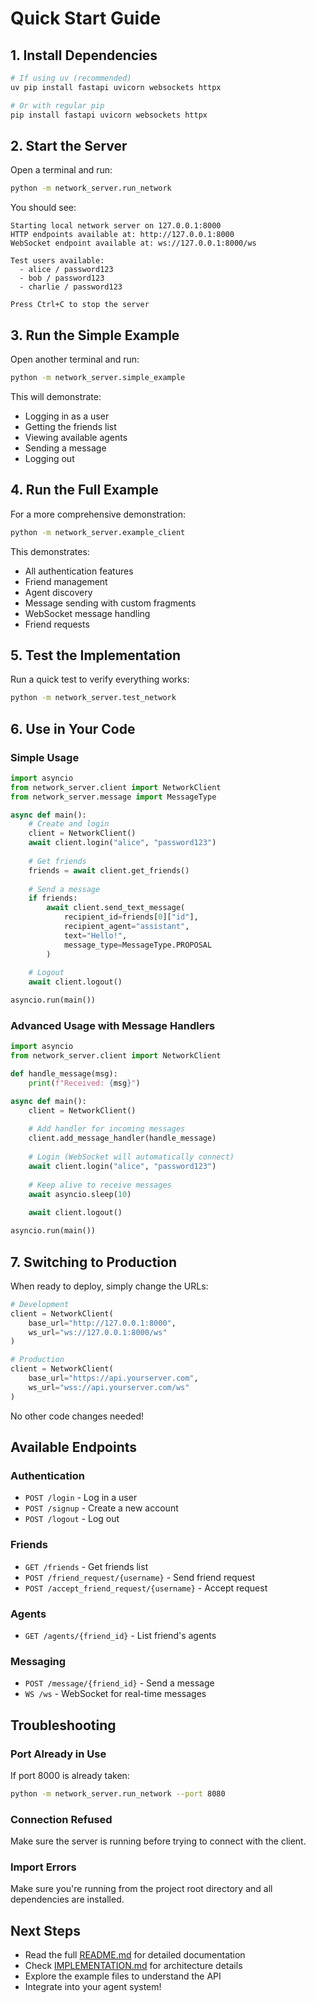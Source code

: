 # Quick Start Guide

## 1. Install Dependencies

```bash
# If using uv (recommended)
uv pip install fastapi uvicorn websockets httpx

# Or with regular pip
pip install fastapi uvicorn websockets httpx
```

## 2. Start the Server

Open a terminal and run:

```bash
python -m network_server.run_network
```

You should see:
```
Starting local network server on 127.0.0.1:8000
HTTP endpoints available at: http://127.0.0.1:8000
WebSocket endpoint available at: ws://127.0.0.1:8000/ws

Test users available:
  - alice / password123
  - bob / password123
  - charlie / password123

Press Ctrl+C to stop the server
```

## 3. Run the Simple Example

Open another terminal and run:

```bash
python -m network_server.simple_example
```

This will demonstrate:
- Logging in as a user
- Getting the friends list
- Viewing available agents
- Sending a message
- Logging out

## 4. Run the Full Example

For a more comprehensive demonstration:

```bash
python -m network_server.example_client
```

This demonstrates:
- All authentication features
- Friend management
- Agent discovery
- Message sending with custom fragments
- WebSocket message handling
- Friend requests

## 5. Test the Implementation

Run a quick test to verify everything works:

```bash
python -m network_server.test_network
```

## 6. Use in Your Code

### Simple Usage

```python
import asyncio
from network_server.client import NetworkClient
from network_server.message import MessageType

async def main():
    # Create and login
    client = NetworkClient()
    await client.login("alice", "password123")
    
    # Get friends
    friends = await client.get_friends()
    
    # Send a message
    if friends:
        await client.send_text_message(
            recipient_id=friends[0]["id"],
            recipient_agent="assistant",
            text="Hello!",
            message_type=MessageType.PROPOSAL
        )
    
    # Logout
    await client.logout()

asyncio.run(main())
```

### Advanced Usage with Message Handlers

```python
import asyncio
from network_server.client import NetworkClient

def handle_message(msg):
    print(f"Received: {msg}")

async def main():
    client = NetworkClient()
    
    # Add handler for incoming messages
    client.add_message_handler(handle_message)
    
    # Login (WebSocket will automatically connect)
    await client.login("alice", "password123")
    
    # Keep alive to receive messages
    await asyncio.sleep(10)
    
    await client.logout()

asyncio.run(main())
```

## 7. Switching to Production

When ready to deploy, simply change the URLs:

```python
# Development
client = NetworkClient(
    base_url="http://127.0.0.1:8000",
    ws_url="ws://127.0.0.1:8000/ws"
)

# Production
client = NetworkClient(
    base_url="https://api.yourserver.com",
    ws_url="wss://api.yourserver.com/ws"
)
```

No other code changes needed!

## Available Endpoints

### Authentication
- `POST /login` - Log in a user
- `POST /signup` - Create a new account
- `POST /logout` - Log out

### Friends
- `GET /friends` - Get friends list
- `POST /friend_request/{username}` - Send friend request
- `POST /accept_friend_request/{username}` - Accept request

### Agents
- `GET /agents/{friend_id}` - List friend's agents

### Messaging
- `POST /message/{friend_id}` - Send a message
- `WS /ws` - WebSocket for real-time messages

## Troubleshooting

### Port Already in Use

If port 8000 is already taken:

```bash
python -m network_server.run_network --port 8080
```

### Connection Refused

Make sure the server is running before trying to connect with the client.

### Import Errors

Make sure you're running from the project root directory and all dependencies are installed.

## Next Steps

- Read the full [README.md](README.md) for detailed documentation
- Check [IMPLEMENTATION.md](IMPLEMENTATION.md) for architecture details
- Explore the example files to understand the API
- Integrate into your agent system!
